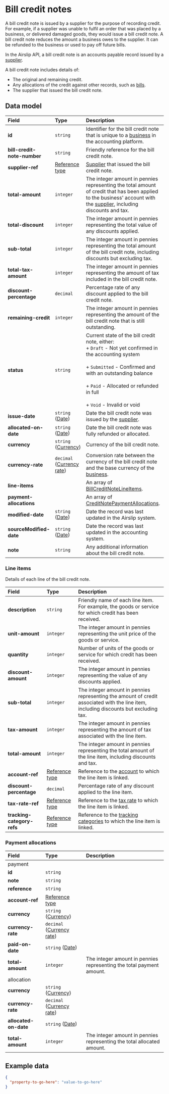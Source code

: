 # Bill credit notes

<p class="description">A bill credit note is issued by a supplier for the purpose of recording credit. For example, if a supplier was unable to fulfil an order that was placed by a business, or delivered damaged goods, they would issue a bill credit note. A bill credit note reduces the amount a business owes to the supplier. It can be refunded to the business or used to pay off future bills.<p>

In the Airslip API, a bill credit note is an accounts payable record issued by a [supplier](/data-model/accounting/suppliers).

A bill credit note includes details of:

- The original and remaining credit.
- Any allocations of the credit against other records, such as [bills](/data-model/accounting/bills).
- The supplier that issued the bill credit note.

## Data model

| Field | Type | Description |
| :- | :- | :- |
| **id** | `string` | Identifier for the bill credit note that is unique to a [business](/data-model/shared/business) in the accounting platform. |
| **bill-credit-note-number** | `string` | Friendly reference for the bill credit note. |
| **supplier-ref** | [Reference type](/data-model/accounting/reference-types#supplier-ref) | [Supplier](/data-model/accounting/suppliers) that issued the bill credit note. |
| **total-amount** | `integer` | The integer amount in pennies representing the total amount of credit that has been applied to the business' account with the [supplier](/data-model/accounting/suppliers), including discounts and tax. |
| **total-discount** | `integer` | The integer amount in pennies representing the total value of any discounts applied. |
| **sub-total** | `integer` | The integer amount in pennies representing the total amount of the bill credit note, including discounts but excluding tax. |
| **total-tax-amount** | `integer` | The integer amount in pennies representing the amount of tax included in the bill credit note. |
| **discount-percentage** | `decimal` | Percentage rate of any discount applied to the bill credit note. |
| **remaining-credit** | `integer` | The integer amount in pennies representing the amount of the bill credit note that is still outstanding. |
| **status** | `string` | Current state of the bill credit note, either:  <br>\+ `Draft` \- Not yet confirmed in the accounting system  <br>  <br>\+ `Submitted` \- Confirmed and with an outstanding balance  <br>  <br>\+ `Paid` \- Allocated or refunded in full  <br>  <br>\+ `Void` \- Invalid or void |
| **issue-date** | `string` ([Date](/data-model/shared/date/)) | Date the bill credit note was issued by the [supplier](/data-model/accounting/suppliers). |
| **allocated-on-date** | `string` ([Date](/data-model/shared/date/)) | Date the bill credit note was fully refunded or allocated. |
| **currency** | `string` ([Currency](/data-model/shared/currency/)) | Currency of the bill credit note. |
| **currency-rate** | `decimal` ([Currency rate](/data-model/shared/currency-rate/)) | Conversion rate between the currency of the bill credit note and the base currency of the [business](/data-model/shared/business). |
| **line-items** |     | An array of [BillCreditNoteLineItems](#line-items). |
| **payment-allocations** |     | An array of [CreditNotePaymentAllocations](#payment-allocations). |
| **modified-date** | `string` ([Date](/data-model/shared/date/)) | Date the record was last updated in the Airslip system. |
| **sourceModified-date** | `string` ([Date](/data-model/shared/date/)) | Date the record was last updated in the accounting system. |
| **note** | `string` | Any additional information about the bill credit note. |

###  Line items

Details of each line of the bill credit note.

| Field | Type | Description |
| :- | :- | :- |
| **description** | `string` | Friendly name of each line item. For example, the goods or service for which credit has been received. |
| **unit-amount** | `integer` | The integer amount in pennies representing the unit price of the goods or service. |
| **quantity** | `integer` | Number of units of the goods or service for which credit has been received. |
| **discount-amount** | `integer` | The integer amount in pennies representing the value of any discounts applied. |
| **sub-total** | `integer` | The integer amount in pennies representing the amount of credit associated with the line item, including discounts but excluding tax. |
| **tax-amount** | `integer` | The integer amount in pennies representing the amount of tax associated with the line item. |
| **total-amount** | `integer` | The integer amount in pennies representing the total amount of the line item, including discounts and tax. |
| **account-ref** | [Reference type](/data-model/accounting/reference-types#account-ref) | Reference to the [account](/data-model/accounting/accounts/) to which the line item is linked. |
| **discount-percentage** | `decimal` | Percentage rate of any discount applied to the line item. |
| **tax-rate-ref** | [Reference type](/data-model/accounting/reference-types#tax-rate-ref) | Reference to the [tax rate](/data-model/accounting/tax-rates) to which the line item is linked. |
| **tracking-category-refs** | [Reference type](/data-model/accounting/reference-types#tracking-category-ref) | Reference to the [tracking categories](/data-model/accounting/tracking-categories) to which the line item is linked. |

### Payment allocations


| Field | Type | Description |
| :- | :- | :- |
| payment |     |     |
| **id** | `string` |     |
| **note** | `string` |     |
| **reference** | `string` |     |
| **account-ref** | [Reference type](/data-model/accounting/reference-types#account-ref)
| **currency** | `string` ([Currency](/data-model/shared/currency/)) |     |
| **currency-rate** | `decimal` ([Currency rate](/data-model/shared/currency-rate/)) |     |
| **paid-on-date** | `string` ([Date](/data-model/shared/date/)) |     |
| **total-amount** | `integer` | The integer amount in pennies representing the total payment amount. |
| allocation |     |     |
| **currency** | `string` ([Currency](/data-model/shared/currency/)) |     |
| **currency-rate** | `decimal` ([Currency rate](/data-model/shared/currency-rate/)) |     |
| **allocated-on-date** | `string` ([Date](/data-model/shared/date/)) |     |
| **total-amount** | `integer` | The integer amount in pennies representing the total allocated amount. |

## Example data

```json
{
  "property-to-go-here": "value-to-go-here"
}
```